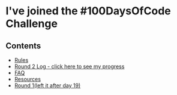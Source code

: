 # I've joined the #100DaysOfCode Challenge

## Contents

* [Rules](rules.md)
* [Round 2 Log - click here to see my progress](log(R2).md)
* [FAQ](FAQ.md)
* [Resources](resources.md)
* [Round 1(left it after day 19)](log.md)

